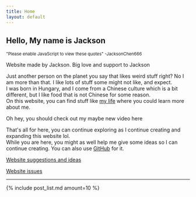 ```yaml
---
title: Home
layout: default
---
```

<script src="randomQuotes.js"></script>
<script src="youtube-latest.js"></script>

## Hello, My name is Jackson
<small id="random_quotes"><noscript>"Please enable JavaScript to view these quotes" -JacksonChen666</noscript></small>

Website made by Jackson. Big love and support to Jackson

Just another person on the planet you say that likes weird stuff right? No I am more than that. I like lots of stuff some might not like, and expect.<br>
I was born in Hungary, and I come from a Chinese culture which is a bit different, but I like food that is not Chinese for some reason.<br>
On this website, you can find stuff like [my life](life) where you could learn more about me.

<div id="latest_video">
	<a id="latestVideoLink">Oh hey, you should check out my maybe new video here</a>
</div>
<!-- <noscript><style>#latest_video{displat:none}</style>[Oh hey, you could check out my youtube channel](https://youtube.com/JacksonChen666)</noscript> -->

That's all for here, you can continue exploring as I continue creating and expanding this website lol.<br>
While you are here, you might as well help me give some ideas so I can continue creating. You can also use [GitHub](https://github.com) for it.

[Website suggestions and ideas](ideas)

[Website issues](https://github.com/JacksonChen666/JacksonChen666.github.io/issues)

<script type="text/javascript">
    var quotesLists = [
        "How hard is it to use a computer?",
        "I like bill wurtz",
        "please stop looking at my twitter banner",
        "hi youtube",
        "Wait, am I a developer?",
        "Wait, am I a programmer?",
        "I have reached the state of unmotivated boredom",
        "Coding is fun",
        "Why are still alive",
        "the third worst thing to ever happen to those orphans", // the orphans were killed
        "<a href='https://twitter.com/jacksonchen666/status/1303089255007350787'>Mark Rober</a>",
        "What a nice day",
        "I am not interesting...",
        "distraction is inevitable",
        "Hello?",
        "haha very funny",
        "Do you like my website?",
        "AAAAAAAAAAAAAAAAAAAAAAAAAAAAAAAAAA",
        "why won't this WORK",
        "new video coming soon. maybe. maybe not. maybe i'm gone. idk",
        "no, I would rather destroy humanity other than signing up for an email list",
        "Please enable JavaScript to view these quotes",
        "RSS in 2021",
        "Posts? Yeah blogs but like it's something"
    ]
    var endQuotes = "JacksonChen666";
    addQuotesListener("click", "random_quotes", quotesLists, endQuotes);
    constantRandomQuotes(quotesLists, endQuotes);
    randomQuotes(["Welcome to my new domain!"], "JacksonChen666");
    getLatestVideoID(function(id) {
        document.querySelector("#latestVideoLink").setAttribute("href", "https://youtu.be/" + id);
    });
</script>
<hr>

{% include post_list.md amount=10 %}